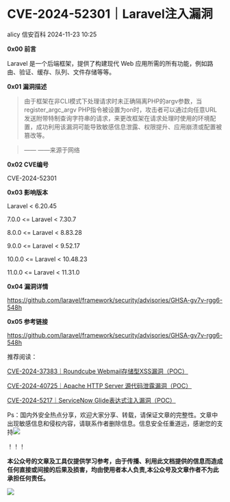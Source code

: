 #  CVE-2024-52301｜Laravel注入漏洞   
alicy  信安百科   2024-11-23 10:25  
  
**0x00 前言**  
  
  
Laravel 是一个后端框架，提供了构建现代 Web 应用所需的所有功能，例如路由、验证、缓存、队列、文件存储等等。  
  
  
  
**0x01 漏洞描述**  
  
> 由于框架在非CLI模式下处理请求时未正确隔离PHP的argv参数，当register_argc_argv PHP指令被设置为on时，攻击者可以通过向任意URL发送附带特制查询字符串的请求，来更改框架在请求处理时使用的环境配置，成功利用该漏洞可能导致敏感信息泄露、权限提升、应用崩溃或配置被篡改等。  
  
> —— ——来源于网络  
  
  
  
  
**0x02 CVE编号**  
  
  
CVE-2024-52301  
  
  
  
**0x03 影响版本**  
  
  
Laravel < 6.20.45  
  
7.0.0 <= Laravel < 7.30.7  
  
8.0.0 <= Laravel < 8.83.28  
  
9.0.0 <= Laravel < 9.52.17  
  
10.0.0 <= Laravel < 10.48.23  
  
11.0.0 <= Laravel < 11.31.0  
  
  
  
**0x04 漏洞详情**  
  
  
https://github.com/laravel/framework/security/advisories/GHSA-gv7v-rgg6-548h  
  
  
  
**0x05 参考链接**  
  
  
https://github.com/laravel/framework/security/advisories/GHSA-gv7v-rgg6-548h  
  
  
  
  
推荐阅读：  
  
  
[CVE-2024-37383｜Roundcube Webmail存储型XSS漏洞（POC）](http://mp.weixin.qq.com/s?__biz=Mzg2ODcxMjYzMA==&mid=2247485685&idx=1&sn=838e54bc45cab050c38c37137d553fa1&chksm=cea9612cf9dee83a66a26a8c8fe596cd04d4638dc6581db8b0ed7312fe63559860d92e2a3dbd&scene=21#wechat_redirect)  
  
  
  
[CVE-2024-40725｜Apache HTTP Server 源代码泄露漏洞（POC）](http://mp.weixin.qq.com/s?__biz=Mzg2ODcxMjYzMA==&mid=2247485524&idx=1&sn=773266cbe2dc151da3831d9b0659cbc4&chksm=cea9618df9dee89b9473d7d77841db582aa984ec105014fcadc4ef597a75b9fd41a8dc1da626&scene=21#wechat_redirect)  
  
  
  
[CVE-2024-5217｜ServiceNow Glide表达式注入漏洞（POC）](http://mp.weixin.qq.com/s?__biz=Mzg2ODcxMjYzMA==&mid=2247485489&idx=1&sn=96c929c9c5908ddb52606ffb0666d81d&chksm=cea961e8f9dee8fef1c4f6cdf9d46dc5d161adaa3cd466da707495ef35664e1070fcc13a5dac&scene=21#wechat_redirect)  
  
  
  
  
  
Ps：国内外安全热点分享，欢迎大家分享、转载，请保证文章的完整性。文章中出现敏感信息和侵权内容，请联系作者删除信息。信息安全任重道远，感谢您的支持![](https://mmbiz.qpic.cn/mmbiz_png/Whm7t4Je6urTIficI8UhQibwpYWx4ic7Bk40AJlXrgx3icofWCbd5cbJFheld132R8exvlHnicn0AUjHLmVok4wV9qA/640?wx_fmt=png&wxfrom=5&wx_lazy=1&wx_co=1 "")  
  
！！！  
  
  
**本公众号的文章及工具仅提供学习参考，由于传播、利用此文档提供的信息而造成任何直接或间接的后果及损害，均由使用者本人负责,本公众号及文章作者不为此承担任何责任。**  
  
![](https://mmbiz.qpic.cn/mmbiz_png/Whm7t4Je6uqQ24S6worK6npevNP8p1uPc9jQeMAib2iaibBnibOzFaIbD0KlvsEtUAmL3xdbJJnWk74Y1KfBcIazzw/640?wx_fmt=png "")  
  
  
